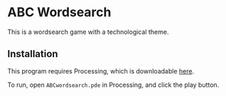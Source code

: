 # ABC Wordsearch
This is a wordsearch game with a technological theme.
## Installation
This program requires Processing, which is downloadable [here](https://processing.org/download/).

To run, open `ABCwordsearch.pde` in Processing, and click the play button.

